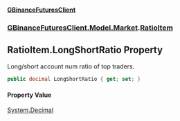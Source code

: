 #### [GBinanceFuturesClient](./index.md 'index')
### [GBinanceFuturesClient.Model.Market](./GBinanceFuturesClient-Model-Market.md 'GBinanceFuturesClient.Model.Market').[RatioItem](./GBinanceFuturesClient-Model-Market-RatioItem.md 'GBinanceFuturesClient.Model.Market.RatioItem')
## RatioItem.LongShortRatio Property
Long/short account num ratio of top traders.  
```csharp
public decimal LongShortRatio { get; set; }
```
#### Property Value
[System.Decimal](https://docs.microsoft.com/en-us/dotnet/api/System.Decimal 'System.Decimal')  

